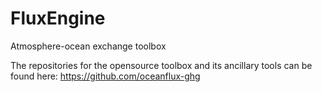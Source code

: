 # FluxEngine
Atmosphere-ocean exchange toolbox

The repositories for the opensource toolbox and its ancillary tools can be found here: https://github.com/oceanflux-ghg

